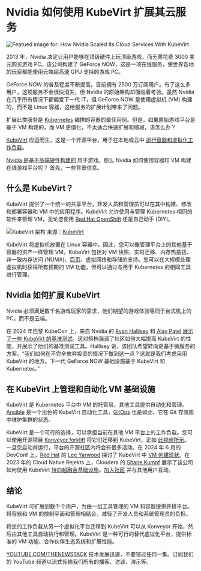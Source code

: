 # Nvidia 如何使用 KubeVirt 扩展其云服务

![Featued image for: How Nvidia Scaled Its Cloud Services With KubeVirt](https://cdn.thenewstack.io/media/2024/10/531145bb-nvidia-kubevirt-1024x576.jpg)

2013 年，Nvidia 决定让用户能够在顶级硬件上玩顶级游戏，而无需花费 3000 美元购买游戏 PC。该公司构建了 GeForce NOW，这是一项在线服务，使世界各地的玩家都能使用云端超高速 GPU 支持的游戏 PC。

GeForce NOW 的普及程度不断提高，目前拥有 2500 万订阅用户。有了这么多用户，这项服务不会很快消失，但 Nvidia 的原始架构却面临着考验。虽然 Nvidia 在几乎所有情况下都偏爱下一代 IT，但 GeForce NOW 是使用虚拟机 (VM) 构建的，而不是 Linux 容器，这给服务的扩展计划带来了问题。

扩展此类服务是 [Kubernetes](https://thenewstack.io/kubernetes/) 编排的容器的最佳用例。但是，如果原始游戏平台是基于 VM 构建的，而 VM 更僵化，不太适合快速扩展和缩减，该怎么办？

[KubeVirt](https://kubevirt.io/) 应运而生，这是一个开源平台，用于在本地或云中 [运行容器和虚拟化工作负载](https://thenewstack.io/virtualization-and-containers-better-together/)。

[Nvidia 是基于高端硬件构建的](https://thenewstack.io/nvidias-hardware-roadmap-and-its-impact-on-developers/) 用于游戏。那么 Nvidia 如何使用容器和 VM 构建在线游戏平台呢？
首先，一些背景信息。

## 什么是 KubeVirt？

KubeVirt 提供了一个统一的共享平台，开发人员和管理员可以在其中构建、修改和部署容器和 VM 中的应用程序。KubeVirt 允许使用与管理 Kubernetes 相同的软件来管理 VM，无论您使用 [Red Hat OpenShift](https://www.redhat.com/en/technologies/cloud-computing/openshift) 还是自己动手 (DIY)。

![KubeVirt 架构](https://cdn.thenewstack.io/media/2024/10/327082ae-kubevirt-architecture-simple-1024x448.png)
来源：[KubeVirt](https://kubevirt.io/user-guide/architecture/)

KubeVirt 将虚拟机放置在 Linux 容器中。因此，您可以像管理平台上的其他基于容器的资产一样管理 VM。KubeVirt 包括对 VM 快照、实时迁移、内存热插拔、非一致内存访问 (NUMA)、[巨页](https://docs.redhat.com/en/documentation/red_hat_enterprise_linux/6/html/performance_tuning_guide/s-memory-transhuge)、虚拟网络和存储的支持。您可以在大规模处理虚拟机时获得所有预期的 VM 功能，但可以通过与用于 Kubernetes 的相同工具进行管理。

## Nvidia 如何扩展 KubeVirt

Nvidia 必须满足数千名游戏玩家的需求，他们期望的游戏体验等同于台式机上的 PC，而不是云端。

在 2024 年巴黎 KubeCon 上，来自 Nvidia 的 [Ryan Hallisey](https://www.linkedin.com/in/ryan-hallisey-b680b279/) 和 [Alay Patel](https://www.linkedin.com/in/alaypatel07/) [展示了一些 KubeVirt 的基准测试](https://www.youtube.com/watch?v=pCgLYXevN3Y)。这对搭档强调了社区如何大幅提高 KubeVirt 的性能，并展示了他们的基准测试工具。Hallisey 说，该团队希望转向更基于微服务的方案。“我们如何在不完全放弃投资的情况下做到这一点？这就是我们考虑采用 KubeVirt 的地方。下一代 GeForce NOW 基础设施基于 KubeVirt 和 Kubernetes。”

## 在 KubeVirt 上管理和自动化 VM 基础设施

KubeVirt 是 Kubernetes 平台中 VM 的托管层，其他工具提供自动化和管理。[Ansible](https://kubevirt.io/2023/Managing-KubeVirt-VMs-with-Ansible.html) 是一个出色的 KubeVirt 自动化工具，[GitOps](https://kubevirt.io/user-guide/cluster_admin/gitops/) 也是如此，它在 Git 存储库中维护集群的状态。

KubeVirt 是一个可行的选择，可以承担当前在其他 VM 平台上的工作负载。您可以使用开源项目 [Konveyor forklift](https://github.com/kubev2v/forklift.github.io/blob/main/index.md) 将它们迁移到 KubeVirt，正如 [此视频所示](https://www.youtube.com/watch?v=RnoIP3QjHww)。
一旦您启动并运行，平台的开源社区内将会有很多活动。在 2024 年 6 月的 DevConf 上，[Red Hat](https://www.openshift.com/try?utm_content=inline+mention) 的 [Lee Yarwood](https://www.linkedin.com/in/leeyarwood/) 探讨了 KubeVirt 中 [VM 创建现状](https://www.youtube.com/watch?v=HqupumX5Zys)。在 2023 年的 Cloud Native Rejekts 上，Cloudera 的 [Shane Kumpf](https://www.linkedin.com/in/shane-kumpf-024aa222/) 展示了该公司如何使用 KubeVirt [转向超融合基础设施](https://www.youtube.com/watch?v=kMyAkoiXXrg)。[加入社区](https://kubevirt.io/community/) 并与其他用户互动。

## 结论

KubeVirt 可扩展到数千个用户，为由一组工具管理的 VM 和容器提供并排平台。将容器和 VM 的控制平面和管理相结合，减轻了开发人员和系统管理员的负担。

将您的工作负载从另一个虚拟化平台迁移到 KubeVirt 可以从 Konveyor 开始，然后由其他工具自动执行和管理。KubeVirt 是一种可行的替代虚拟化平台，提供标准的 VM 功能、合作伙伴生态系统和扩展性能。

[YOUTUBE.COM/THENEWSTACK](https://youtube.com/thenewstack?sub_confirmation=1)
技术发展迅速，不要错过任何一集。订阅我们的 YouTube 频道以流式传输我们所有的播客、访谈、演示等。